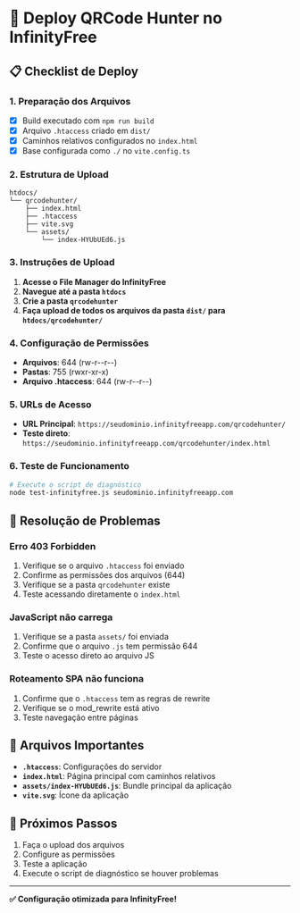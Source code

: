 # 🚀 Deploy QRCode Hunter no InfinityFree

## 📋 Checklist de Deploy

### 1. Preparação dos Arquivos
- [x] Build executado com `npm run build`
- [x] Arquivo `.htaccess` criado em `dist/`
- [x] Caminhos relativos configurados no `index.html`
- [x] Base configurada como `./` no `vite.config.ts`

### 2. Estrutura de Upload
```
htdocs/
└── qrcodehunter/
    ├── index.html
    ├── .htaccess
    ├── vite.svg
    └── assets/
        └── index-HYUbUEd6.js
```

### 3. Instruções de Upload

1. **Acesse o File Manager do InfinityFree**
2. **Navegue até a pasta `htdocs`**
3. **Crie a pasta `qrcodehunter`**
4. **Faça upload de todos os arquivos da pasta `dist/` para `htdocs/qrcodehunter/`**

### 4. Configuração de Permissões

- **Arquivos**: 644 (rw-r--r--)
- **Pastas**: 755 (rwxr-xr-x)
- **Arquivo .htaccess**: 644 (rw-r--r--)

### 5. URLs de Acesso

- **URL Principal**: `https://seudominio.infinityfreeapp.com/qrcodehunter/`
- **Teste direto**: `https://seudominio.infinityfreeapp.com/qrcodehunter/index.html`

### 6. Teste de Funcionamento

```bash
# Execute o script de diagnóstico
node test-infinityfree.js seudominio.infinityfreeapp.com
```

## 🔧 Resolução de Problemas

### Erro 403 Forbidden
1. Verifique se o arquivo `.htaccess` foi enviado
2. Confirme as permissões dos arquivos (644)
3. Verifique se a pasta `qrcodehunter` existe
4. Teste acessando diretamente o `index.html`

### JavaScript não carrega
1. Verifique se a pasta `assets/` foi enviada
2. Confirme que o arquivo `.js` tem permissão 644
3. Teste o acesso direto ao arquivo JS

### Roteamento SPA não funciona
1. Confirme que o `.htaccess` tem as regras de rewrite
2. Verifique se o mod_rewrite está ativo
3. Teste navegação entre páginas

## 📁 Arquivos Importantes

- **`.htaccess`**: Configurações do servidor
- **`index.html`**: Página principal com caminhos relativos
- **`assets/index-HYUbUEd6.js`**: Bundle principal da aplicação
- **`vite.svg`**: Ícone da aplicação

## 🎯 Próximos Passos

1. Faça o upload dos arquivos
2. Configure as permissões
3. Teste a aplicação
4. Execute o script de diagnóstico se houver problemas

---

**✅ Configuração otimizada para InfinityFree!**